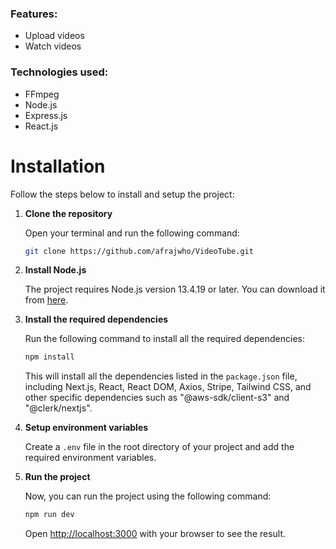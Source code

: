 ### Features:
- Upload videos
- Watch videos

### Technologies used:
- FFmpeg
- Node.js
- Express.js
- React.js

# Installation

Follow the steps below to install and setup the project:

1. **Clone the repository**

   Open your terminal and run the following command:

   ```bash
   git clone https://github.com/afrajwho/VideoTube.git
   ```

2. **Install Node.js**

   The project requires Node.js version 13.4.19 or later. You can download it from [here](https://nodejs.org/en/download/).

3. **Install the required dependencies**

   Run the following command to install all the required dependencies:

   ```bash
   npm install
   ```

   This will install all the dependencies listed in the `package.json` file, including Next.js, React, React DOM, Axios, Stripe, Tailwind CSS, and other specific dependencies such as "@aws-sdk/client-s3" and "@clerk/nextjs".

4. **Setup environment variables**

    Create a `.env` file in the root directory of your project and add the required environment variables.

5. **Run the project**

    Now, you can run the project using the following command:

    ```bash
    npm run dev
    ```

    Open [http://localhost:3000](http://localhost:3000) with your browser to see the result.
